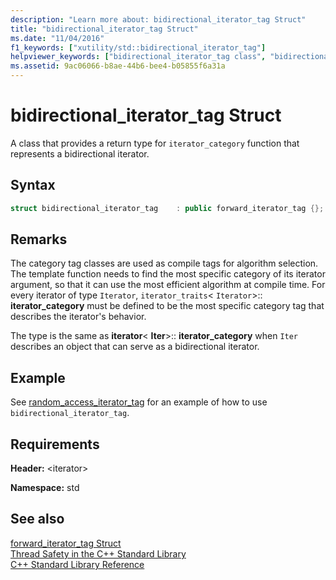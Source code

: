 ```yaml
---
description: "Learn more about: bidirectional_iterator_tag Struct"
title: "bidirectional_iterator_tag Struct"
ms.date: "11/04/2016"
f1_keywords: ["xutility/std::bidirectional_iterator_tag"]
helpviewer_keywords: ["bidirectional_iterator_tag class", "bidirectional_iterator_tag struct"]
ms.assetid: 9ac06066-b8ae-44b6-bee4-b05855f6a31a
---
```

# bidirectional_iterator_tag Struct

A class that provides a return type for `iterator_category` function that represents a bidirectional iterator.

## Syntax

```cpp
struct bidirectional_iterator_tag    : public forward_iterator_tag {};
```

## Remarks

The category tag classes are used as compile tags for algorithm selection. The template function needs to find the most specific category of its iterator argument, so that it can use the most efficient algorithm at compile time. For every iterator of type `Iterator`, `iterator_traits`< `Iterator`>:: **iterator_category** must be defined to be the most specific category tag that describes the iterator's behavior.

The type is the same as **iterator**\< **Iter**>:: **iterator_category** when `Iter` describes an object that can serve as a bidirectional iterator.

## Example

See [random_access_iterator_tag](../standard-library/random-access-iterator-tag-struct.md) for an example of how to use `bidirectional_iterator_tag`.

## Requirements

**Header:** \<iterator>

**Namespace:** std

## See also

[forward_iterator_tag Struct](../standard-library/forward-iterator-tag-struct.md)\
[Thread Safety in the C++ Standard Library](../standard-library/thread-safety-in-the-cpp-standard-library.md)\
[C++ Standard Library Reference](../standard-library/cpp-standard-library-reference.md)
